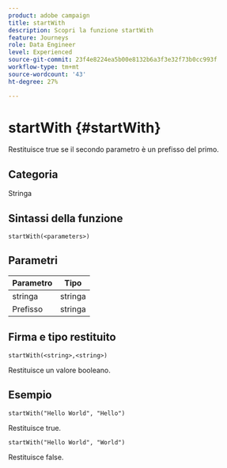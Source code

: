 ```yaml
---
product: adobe campaign
title: startWith
description: Scopri la funzione startWith
feature: Journeys
role: Data Engineer
level: Experienced
source-git-commit: 23f4e8224ea5b00e8132b6a3f3e32f73b0cc993f
workflow-type: tm+mt
source-wordcount: '43'
ht-degree: 27%

---
```


# startWith {#startWith}

Restituisce true se il secondo parametro è un prefisso del primo.

## Categoria

Stringa

## Sintassi della funzione

`startWith(<parameters>)`

## Parametri

| Parametro | Tipo |
|-------------|--------|
| stringa | stringa |
| Prefisso | stringa |

## Firma e tipo restituito

`startWith(<string>,<string>)`

Restituisce un valore booleano.

## Esempio

`startWith("Hello World", "Hello")`

Restituisce true.

`startWith("Hello World", "World")`

Restituisce false.
